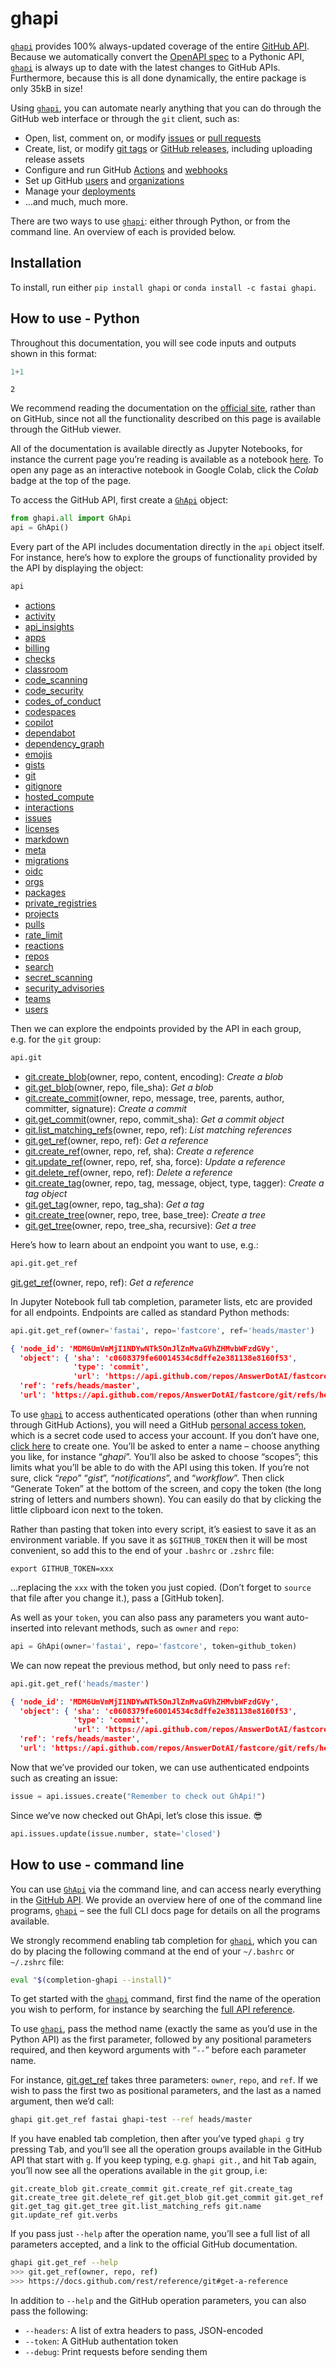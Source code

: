 # ghapi


<!-- WARNING: THIS FILE WAS AUTOGENERATED! DO NOT EDIT! -->

[`ghapi`](https://ghapi.fast.ai/cli.html#ghapi) provides 100%
always-updated coverage of the entire [GitHub
API](https://docs.github.com/rest). Because we automatically convert the
[OpenAPI
spec](https://docs.github.com/rest/overview/openapi-description) to a
Pythonic API, [`ghapi`](https://ghapi.fast.ai/cli.html#ghapi) is always
up to date with the latest changes to GitHub APIs. Furthermore, because
this is all done dynamically, the entire package is only 35kB in size!

Using [`ghapi`](https://ghapi.fast.ai/cli.html#ghapi), you can automate
nearly anything that you can do through the GitHub web interface or
through the `git` client, such as:

- Open, list, comment on, or modify
  [issues](https://guides.github.com/features/issues/) or [pull
  requests](https://docs.github.com/github/collaborating-with-issues-and-pull-requests/about-pull-requests)
- Create, list, or modify [git
  tags](https://git-scm.com/book/en/v2/Git-Basics-Tagging) or [GitHub
  releases](https://docs.github.com/github/administering-a-repository/managing-releases-in-a-repository),
  including uploading release assets
- Configure and run GitHub
  [Actions](https://github.com/features/actions) and
  [webhooks](https://docs.github.com/developers/webhooks-and-events/about-webhooks)
- Set up GitHub [users](https://docs.github.com/rest/reference/users)
  and
  [organizations](https://docs.github.com/github/setting-up-and-managing-organizations-and-teams/about-organizations)
- Manage your
  [deployments](https://docs.github.com/rest/guides/delivering-deployments)
- …and much, much more.

There are two ways to use
[`ghapi`](https://ghapi.fast.ai/cli.html#ghapi): either through Python,
or from the command line. An overview of each is provided below.

## Installation

To install, run either `pip install ghapi` or
`conda install -c fastai ghapi`.

## How to use - Python

Throughout this documentation, you will see code inputs and outputs
shown in this format:

``` python
1+1
```

    2

We recommend reading the documentation on the [official
site](https://ghapi.fast.ai/), rather than on GitHub, since not all the
functionality described on this page is available through the GitHub
viewer.

All of the documentation is available directly as Jupyter Notebooks, for
instance the current page you’re reading is available as a notebook
[here](https://github.com/fastai/ghapi/blob/master/index.ipynb). To open
any page as an interactive notebook in Google Colab, click the *Colab*
badge at the top of the page.

To access the GitHub API, first create a
[`GhApi`](https://ghapi.fast.ai/core.html#ghapi) object:

``` python
from ghapi.all import GhApi
api = GhApi()
```

Every part of the API includes documentation directly in the `api`
object itself. For instance, here’s how to explore the groups of
functionality provided by the API by displaying the object:

``` python
api
```

- [actions](https://docs.github.com/rest/reference/actions)
- [activity](https://docs.github.com/rest/reference/activity)
- [api_insights](https://docs.github.com/rest/reference/api-insights)
- [apps](https://docs.github.com/rest/reference/apps)
- [billing](https://docs.github.com/rest/reference/billing)
- [checks](https://docs.github.com/rest/reference/checks)
- [classroom](https://docs.github.com/rest/reference/classroom)
- [code_scanning](https://docs.github.com/rest/reference/code-scanning)
- [code_security](https://docs.github.com/rest/reference/code-security)
- [codes_of_conduct](https://docs.github.com/rest/reference/codes-of-conduct)
- [codespaces](https://docs.github.com/rest/reference/codespaces)
- [copilot](https://docs.github.com/rest/reference/copilot)
- [dependabot](https://docs.github.com/rest/reference/dependabot)
- [dependency_graph](https://docs.github.com/rest/reference/dependency-graph)
- [emojis](https://docs.github.com/rest/reference/emojis)
- [gists](https://docs.github.com/rest/reference/gists)
- [git](https://docs.github.com/rest/reference/git)
- [gitignore](https://docs.github.com/rest/reference/gitignore)
- [hosted_compute](https://docs.github.com/rest/reference/hosted-compute)
- [interactions](https://docs.github.com/rest/reference/interactions)
- [issues](https://docs.github.com/rest/reference/issues)
- [licenses](https://docs.github.com/rest/reference/licenses)
- [markdown](https://docs.github.com/rest/reference/markdown)
- [meta](https://docs.github.com/rest/reference/meta)
- [migrations](https://docs.github.com/rest/reference/migrations)
- [oidc](https://docs.github.com/rest/reference/oidc)
- [orgs](https://docs.github.com/rest/reference/orgs)
- [packages](https://docs.github.com/rest/reference/packages)
- [private_registries](https://docs.github.com/rest/reference/private-registries)
- [projects](https://docs.github.com/rest/reference/projects)
- [pulls](https://docs.github.com/rest/reference/pulls)
- [rate_limit](https://docs.github.com/rest/reference/rate-limit)
- [reactions](https://docs.github.com/rest/reference/reactions)
- [repos](https://docs.github.com/rest/reference/repos)
- [search](https://docs.github.com/rest/reference/search)
- [secret_scanning](https://docs.github.com/rest/reference/secret-scanning)
- [security_advisories](https://docs.github.com/rest/reference/security-advisories)
- [teams](https://docs.github.com/rest/reference/teams)
- [users](https://docs.github.com/rest/reference/users)

Then we can explore the endpoints provided by the API in each group,
e.g. for the `git` group:

``` python
api.git
```

- [git.create_blob](https://docs.github.com/rest/git/blobs#create-a-blob)(owner,
  repo, content, encoding): *Create a blob*
- [git.get_blob](https://docs.github.com/rest/git/blobs#get-a-blob)(owner,
  repo, file_sha): *Get a blob*
- [git.create_commit](https://docs.github.com/rest/git/commits#create-a-commit)(owner,
  repo, message, tree, parents, author, committer, signature): *Create a
  commit*
- [git.get_commit](https://docs.github.com/rest/git/commits#get-a-commit-object)(owner,
  repo, commit_sha): *Get a commit object*
- [git.list_matching_refs](https://docs.github.com/rest/git/refs#list-matching-references)(owner,
  repo, ref): *List matching references*
- [git.get_ref](https://docs.github.com/rest/git/refs#get-a-reference)(owner,
  repo, ref): *Get a reference*
- [git.create_ref](https://docs.github.com/rest/git/refs#create-a-reference)(owner,
  repo, ref, sha): *Create a reference*
- [git.update_ref](https://docs.github.com/rest/git/refs#update-a-reference)(owner,
  repo, ref, sha, force): *Update a reference*
- [git.delete_ref](https://docs.github.com/rest/git/refs#delete-a-reference)(owner,
  repo, ref): *Delete a reference*
- [git.create_tag](https://docs.github.com/rest/git/tags#create-a-tag-object)(owner,
  repo, tag, message, object, type, tagger): *Create a tag object*
- [git.get_tag](https://docs.github.com/rest/git/tags#get-a-tag)(owner,
  repo, tag_sha): *Get a tag*
- [git.create_tree](https://docs.github.com/rest/git/trees#create-a-tree)(owner,
  repo, tree, base_tree): *Create a tree*
- [git.get_tree](https://docs.github.com/rest/git/trees#get-a-tree)(owner,
  repo, tree_sha, recursive): *Get a tree*

Here’s how to learn about an endpoint you want to use, e.g.:

``` python
api.git.get_ref
```

[git.get_ref](https://docs.github.com/rest/git/refs#get-a-reference)(owner,
repo, ref): *Get a reference*

In Jupyter Notebook full tab completion, parameter lists, etc are
provided for all endpoints. Endpoints are called as standard Python
methods:

``` python
api.git.get_ref(owner='fastai', repo='fastcore', ref='heads/master')
```

``` json
{ 'node_id': 'MDM6UmVmMjI1NDYwNTk5OnJlZnMvaGVhZHMvbWFzdGVy',
  'object': { 'sha': 'c0608379fe60014534c8dffe2e381138e8160f53',
              'type': 'commit',
              'url': 'https://api.github.com/repos/AnswerDotAI/fastcore/git/commits/c0608379fe60014534c8dffe2e381138e8160f53'},
  'ref': 'refs/heads/master',
  'url': 'https://api.github.com/repos/AnswerDotAI/fastcore/git/refs/heads/master'}
```

To use [`ghapi`](https://ghapi.fast.ai/cli.html#ghapi) to access
authenticated operations (other than when running through GitHub
Actions), you will need a GitHub [personal access
token](https://docs.github.com/github/authenticating-to-github/creating-a-personal-access-token),
which is a secret code used to access your account. If you don’t have
one, [click here](https://github.com/settings/tokens/new) to create one.
You’ll be asked to enter a name – choose anything you like, for instance
“*ghapi*”. You’ll also be asked to choose “scopes”; this limits what
you’ll be able to do with the API using this token. If you’re not sure,
click “*repo*” “*gist*”, “*notifications*”, and “*workflow*”. Then click
“Generate Token” at the bottom of the screen, and copy the token (the
long string of letters and numbers shown). You can easily do that by
clicking the little clipboard icon next to the token.

Rather than pasting that token into every script, it’s easiest to save
it as an environment variable. If you save it as `$GITHUB_TOKEN` then it
will be most convenient, so add this to the end of your `.bashrc` or
`.zshrc` file:

    export GITHUB_TOKEN=xxx

…replacing the `xxx` with the token you just copied. (Don’t forget to
`source` that file after you change it.), pass a \[GitHub token\].

As well as your `token`, you can also pass any parameters you want
auto-inserted into relevant methods, such as `owner` and `repo`:

``` python
api = GhApi(owner='fastai', repo='fastcore', token=github_token)
```

We can now repeat the previous method, but only need to pass `ref`:

``` python
api.git.get_ref('heads/master')
```

``` json
{ 'node_id': 'MDM6UmVmMjI1NDYwNTk5OnJlZnMvaGVhZHMvbWFzdGVy',
  'object': { 'sha': 'c0608379fe60014534c8dffe2e381138e8160f53',
              'type': 'commit',
              'url': 'https://api.github.com/repos/AnswerDotAI/fastcore/git/commits/c0608379fe60014534c8dffe2e381138e8160f53'},
  'ref': 'refs/heads/master',
  'url': 'https://api.github.com/repos/AnswerDotAI/fastcore/git/refs/heads/master'}
```

Now that we’ve provided our token, we can use authenticated endpoints
such as creating an issue:

``` python
issue = api.issues.create("Remember to check out GhApi!")
```

Since we’ve now checked out GhApi, let’s close this issue. 😎

``` python
api.issues.update(issue.number, state='closed')
```

## How to use - command line

You can use [`GhApi`](https://ghapi.fast.ai/core.html#ghapi) via the
command line, and can access nearly everything in the [GitHub
API](https://docs.github.com/rest). We provide an overview here of one
of the command line programs,
[`ghapi`](https://ghapi.fast.ai/cli.html#ghapi) – see the full CLI docs
page for details on all the programs available.

We strongly recommend enabling tab completion for
[`ghapi`](https://ghapi.fast.ai/cli.html#ghapi), which you can do by
placing the following command at the end of your `~/.bashrc` or
`~/.zshrc` file:

``` bash
eval "$(completion-ghapi --install)"
```

To get started with the [`ghapi`](https://ghapi.fast.ai/cli.html#ghapi)
command, first find the name of the operation you wish to perform, for
instance by searching the [full API
reference](https://ghapi.fast.ai/fullapi.html).

To use [`ghapi`](https://ghapi.fast.ai/cli.html#ghapi), pass the method
name (exactly the same as you’d use in the Python API) as the first
parameter, followed by any positional parameters required, and then
keyword arguments with “`--`” before each parameter name.

For instance, [git.get_ref](https://ghapi.fast.ai/fullapi.html#git)
takes three parameters: `owner`, `repo`, and `ref`. If we wish to pass
the first two as positional parameters, and the last as a named
argument, then we’d call:

``` bash
ghapi git.get_ref fastai ghapi-test --ref heads/master
```

If you have enabled tab completion, then after you’ve typed `ghapi g`
try pressing <kbd>Tab</kbd>, and you’ll see all the operation groups
available in the GitHub API that start with `g`. If you keep typing,
e.g. `ghapi git.`, and hit <kbd>Tab</kbd> again, you’ll now see all the
operations available in the `git` group, i.e:

    git.create_blob git.create_commit git.create_ref git.create_tag git.create_tree git.delete_ref git.get_blob git.get_commit git.get_ref git.get_tag git.get_tree git.list_matching_refs git.name git.update_ref git.verbs

If you pass just `--help` after the operation name, you’ll see a full
list of all parameters accepted, and a link to the official GitHub
documentation.

``` bash
ghapi git.get_ref --help
>>> git.get_ref(owner, repo, ref)
>>> https://docs.github.com/rest/reference/git#get-a-reference
```

In addition to `--help` and the GitHub operation parameters, you can
also pass the following:

- `--headers`: A list of extra headers to pass, JSON-encoded
- `--token`: A GitHub authentation token
- `--debug`: Print requests before sending them
